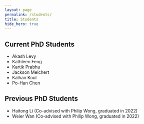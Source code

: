 ```yaml
---
layout: page
permalink: /students/
title: Students
hide_hero: true
---
```


## Current PhD Students
- Akash Levy
- Kathleen Feng
- Kartik Prabhu
- Jackson Melchert
- Kalhan Koul
- Po-Han Chen

## Previous PhD Students
- Haitong Li (Co-advised with Philip Wong, graduated in 2022)
- Weier Wan (Co-advised with Philip Wong, graduated in 2022)
